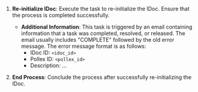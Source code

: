 1. **Re-initialize IDoc**: Execute the task to re-initialize the IDoc. Ensure that the process is completed successfully. 

   - **Additional Information**: This task is triggered by an email containing information that a task was completed, resolved, or released. The email usually includes "COMPLETE" followed by the old error message. The error message format is as follows:
     - IDoc ID: `<idoc_id>`
     - Pollex ID: `<pollex_id>`
     - Description: ...

2. **End Process**: Conclude the process after successfully re-initializing the IDoc.